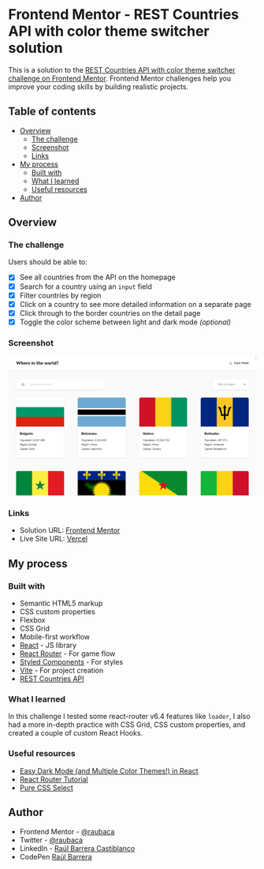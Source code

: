 # Frontend Mentor - REST Countries API with color theme switcher solution

This is a solution to the [REST Countries API with color theme switcher challenge on Frontend Mentor](https://www.frontendmentor.io/challenges/rest-countries-api-with-color-theme-switcher-5cacc469fec04111f7b848ca). Frontend Mentor challenges help you improve your coding skills by building realistic projects.

## Table of contents

- [Overview](#overview)
  - [The challenge](#the-challenge)
  - [Screenshot](#screenshot)
  - [Links](#links)
- [My process](#my-process)
  - [Built with](#built-with)
  - [What I learned](#what-i-learned)
  - [Useful resources](#useful-resources)
- [Author](#author)

## Overview

### The challenge

Users should be able to:

- [x] See all countries from the API on the homepage
- [x] Search for a country using an `input` field
- [x] Filter countries by region
- [x] Click on a country to see more detailed information on a separate page
- [x] Click through to the border countries on the detail page
- [x] Toggle the color scheme between light and dark mode _(optional)_

### Screenshot

![REST Countries API](./screenshot.png)

### Links

- Solution URL: [Frontend Mentor]()
- Live Site URL: [Vercel]()

## My process

### Built with

- Semantic HTML5 markup
- CSS custom properties
- Flexbox
- CSS Grid
- Mobile-first workflow
- [React](https://reactjs.org/) - JS library
- [React Router](https://reactrouter.com/en/main) - For game flow
- [Styled Components](https://styled-components.com/) - For styles
- [Vite](https://vitejs.dev/) - For project creation
- [REST Countries API](https://restcountries.com/)

### What I learned

In this challenge I tested some react-router v6.4 features like `loader`, I also had a more in-depth practice with CSS Grid, CSS custom properties, and created a couple of custom React Hooks.

### Useful resources

- [Easy Dark Mode (and Multiple Color Themes!) in React](https://css-tricks.com/easy-dark-mode-and-multiple-color-themes-in-react/)
- [React Router Tutorial](https://reactrouter.com/en/main/start/tutorial)
- [Pure CSS Select](https://codepen.io/raubaca/pen/bGWmZje)

## Author

- Frontend Mentor - [@raubaca](https://www.frontendmentor.io/profile/raubaca)
- Twitter - [@raubaca](https://www.twitter.com/raubaca)
- LinkedIn - [Raúl Barrera Castiblanco](https://www.linkedin.com/in/raubaca/)
- CodePen [Raúl Barrera](https://codepen.io/raubaca)
